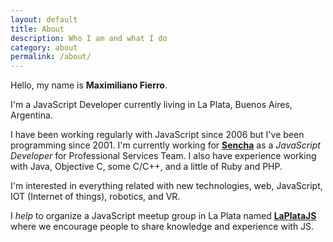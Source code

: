 ```yaml
---
layout: default
title: About
description: Who I am and what I do
category: about
permalink: /about/
---
```


Hello, my name is **Maximiliano Fierro**. 

I'm a JavaScript Developer currently living in La Plata, Buenos Aires, Argentina.

I have been working regularly with JavaScript since 2006 but I've been programming since 2001.
I'm currently working for **[Sencha](http://www.sencha.com)** as a *JavaScript Developer* for Professional Services Team.
I also have experience  working with Java, Objective C, some C/C++, and a little of Ruby and PHP.

I'm interested in everything related with new technologies, web, JavaScript, IOT (Internet of things), robotics, and VR. 

I *help* to organize a JavaScript meetup group in La Plata named **[LaPlataJS](http://laplatajs.github.io)** where we encourage people to share knowledge and experience with JS.

